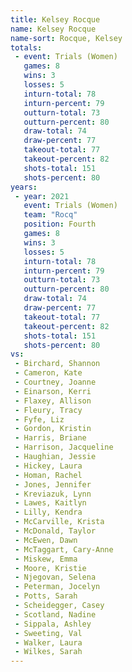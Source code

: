 ```yaml
---
title: Kelsey Rocque
name: Kelsey Rocque
name-sort: Rocque, Kelsey
totals:
 - event: Trials (Women)
   games: 8
   wins: 3
   losses: 5
   inturn-total: 78
   inturn-percent: 79
   outturn-total: 73
   outturn-percent: 80
   draw-total: 74
   draw-percent: 77
   takeout-total: 77
   takeout-percent: 82
   shots-total: 151
   shots-percent: 80
years:
 - year: 2021
   event: Trials (Women)
   team: "Rocq"
   position: Fourth
   games: 8
   wins: 3
   losses: 5
   inturn-total: 78
   inturn-percent: 79
   outturn-total: 73
   outturn-percent: 80
   draw-total: 74
   draw-percent: 77
   takeout-total: 77
   takeout-percent: 82
   shots-total: 151
   shots-percent: 80
vs:
 - Birchard, Shannon
 - Cameron, Kate
 - Courtney, Joanne
 - Einarson, Kerri
 - Flaxey, Allison
 - Fleury, Tracy
 - Fyfe, Liz
 - Gordon, Kristin
 - Harris, Briane
 - Harrison, Jacqueline
 - Haughian, Jessie
 - Hickey, Laura
 - Homan, Rachel
 - Jones, Jennifer
 - Kreviazuk, Lynn
 - Lawes, Kaitlyn
 - Lilly, Kendra
 - McCarville, Krista
 - McDonald, Taylor
 - McEwen, Dawn
 - McTaggart, Cary-Anne
 - Miskew, Emma
 - Moore, Kristie
 - Njegovan, Selena
 - Peterman, Jocelyn
 - Potts, Sarah
 - Scheidegger, Casey
 - Scotland, Nadine
 - Sippala, Ashley
 - Sweeting, Val
 - Walker, Laura
 - Wilkes, Sarah
---
```

